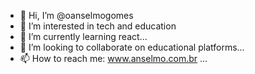 - 👋 Hi, I’m @oanselmogomes
- 👀 I’m interested in tech and education
- 🌱 I’m currently learning react...
- 💞️ I’m looking to collaborate on educational platforms...
- 📫 How to reach me: www.anselmo.com.br ...

<!---
oanselmogomes/oanselmogomes is a ✨ special ✨ repository because its `README.md` (this file) appears on your GitHub profile.
You can click the Preview link to take a look at your changes.
--->
